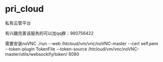 # pri_cloud
私有云管平台

有兴趣完善该服务的可以加qq群：980756422


需要安装noVNC
./run --web /htcloud/vm/vnc/noVNC-master --cert self.pem --token-plugin TokenFile --token-source /htcloud/vm/vnc/noVNC-master/utils/websockify/token/ 6080